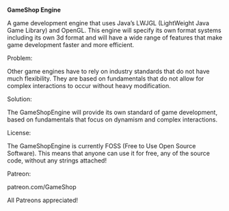 <b>GameShop Engine</b>

A game development engine that uses Java’s LWJGL (LightWeight Java Game Library) and OpenGL.  This engine will specify its own format systems including its own 3d format and will have a wide range of features that make game development faster and more efficient.



Problem:

Other game engines have to rely on industry standards that do not have much flexibility.  They are based on fundamentals that do not allow for complex interactions to occur without heavy modification.



Solution:

The GameShopEngine will provide its own standard of game development, based on fundamentals that focus on dynamism and complex interactions.




License:

The GameShopEngine is currently FOSS (Free to Use Open Source Software).  This means that anyone can use it for free, any of the source code, without any strings attached!

Patreon:

patreon.com/GameShop

All Patreons appreciated!
